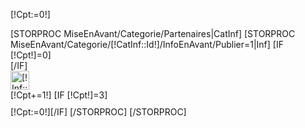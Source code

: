 [!Cpt:=0!]
<div CLASS="PartenairesBottom">
	[STORPROC MiseEnAvant/Categorie/Partenaires|CatInf]
		[STORPROC MiseEnAvant/Categorie/[!CatInf::Id!]/InfoEnAvant/Publier=1|Inf]
			[IF [!Cpt!]=0]<div class="row" style="margin-bottom:10px;">[/IF]
			<div class="col-md-4 col-xs-4" >
				<img src="[!Domaine!]/[!Inf::Image!]" alt="[!Inf::Titre!]" class="img-responsive" style="height:30px;">
			</div>
			[!Cpt+=1!]
			[IF [!Cpt!]=3]</div>[!Cpt:=0!][/IF]
		[/STORPROC]
	[/STORPROC]

</div>
